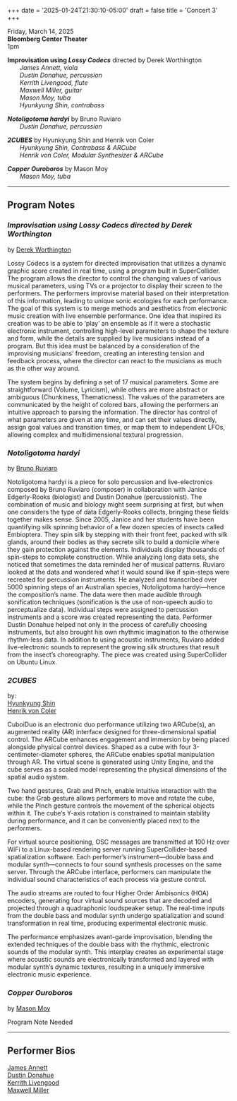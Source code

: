 
+++
date = '2025-01-24T21:30:10-05:00'
draft = false
title = 'Concert 3'
+++

Friday, March 14, 2025  
**Bloomberg Center Theater**  
1pm  


**Improvisation using *Lossy Codecs*** directed by Derek Worthington  
&emsp;&emsp;*James Annett, viola*  
&emsp;&emsp;*Dustin Donahue, percussion*  
&emsp;&emsp;*Kerrith Livengood, flute*  
&emsp;&emsp;*Maxwell Miller, guitar*  
&emsp;&emsp;*Mason Moy, tuba*  
&emsp;&emsp;*Hyunkyung Shin, contrabass*  



***Notoligotoma hardyi*** by Bruno Ruviaro  
&emsp;&emsp;*Dustin Donahue, percussion*  



***2CUBES*** by Hyunkyung Shin and Henrik von Coler  
&emsp;&emsp;*Hyunkyung Shin, Contrabass & ARCube*  
&emsp;&emsp;*Henrik von Coler, Modular Synthesizer & ARCube*  



***Copper Ouroboros*** by Mason Moy  
&emsp;&emsp;*Mason Moy, tuba*  

---

## Program Notes

### ***Improvisation using *Lossy Codecs*** directed by Derek Worthington*

by [Derek Worthington](/bios/#derek-worthington)

Lossy Codecs is a system for directed improvisation that utilizes a dynamic graphic score created in real time, using a program built in SuperCollider. The program allows the director to control the changing values of various musical parameters, using TVs or a projector to display their screen to the performers. The performers improvise material based on their interpretation of this information, leading to unique sonic ecologies for each performance. The goal of this system is to merge methods and aesthetics from electronic music creation with live ensemble performance. One idea that inspired its creation was to be able to ‘play’ an ensemble as if it were a stochastic electronic instrument, controlling high-level parameters to shape the texture and form, while the details are supplied by live musicians instead of a program. But this idea must be balanced by a consideration of the improvising musicians’ freedom, creating an interesting tension and feedback process, where the director can react to the musicians as much as the other way around.

The system begins by defining a set of 17 musical parameters. Some are straightforward (Volume, Lyricism), while others are more abstract or ambiguous (Chunkiness, Thematicness). The values of the parameters are communicated by the height of colored bars, allowing the performers an intuitive approach to parsing the information. The director has control of what parameters are given at any time, and can set their values directly, assign goal values and transition times, or map them to independent LFOs, allowing complex and multidimensional textural progression.

### *Notoligotoma hardyi*

by [Bruno Ruviaro](/bios/#bruno-ruviaro)

Notoligotoma hardyi is a piece for solo percussion and live-electronics composed by Bruno Ruviaro (composer) in collaboration with Janice Edgerly-Rooks (biologist) and Dustin Donahue (percussionist). The combination of music and biology might seem surprising at first, but when one considers the type of data Edgerly-Rooks collects, bringing these fields together makes sense. Since 2005, Janice and her students have been quantifying silk spinning behavior of a few dozen species of insects called Embioptera. They spin silk by stepping with their front feet, packed with silk glands, around their bodies as they secrete silk to build a domicile where they gain protection against the elements. Individuals display thousands of spin-steps to complete construction. While analyzing long data sets, she noticed that sometimes the data reminded her of musical patterns. Ruviaro looked at the data and wondered what it would sound like if spin-steps were recreated for percussion instruments. He analyzed and transcribed over 5000 spinning steps of an Australian species, Notoligotoma hardyi—hence the composition’s name. The data were then made audible through sonification techniques (sonification is the use of non-speech audio to perceptualize data). Individual steps were assigned to percussion instruments and a score was created representing the data. Performer Dustin Donahue helped not only in the process of carefully choosing instruments, but also brought his own rhythmic imagination to the otherwise rhythm-less data. In addition to using acoustic instruments, Ruviaro added live-electronic sounds to represent the growing silk structures that result from the insect’s choreography. The piece was created using SuperCollider on Ubuntu Linux.

### *2CUBES*

by:  
[Hyunkyung Shin](/bios/#hyunkyung-shin)  
[Henrik von Coler](/bios/#henrik-von-coler)  


CuboiDuo is an electronic duo performance utilizing two ARCube(s), an augmented reality (AR) interface designed for three-dimensional spatial control. The ARCube enhances engagement and immersion by being placed alongside physical control devices. Shaped as a cube with four 3-centimeter-diameter spheres, the ARCube enables spatial manipulation through AR. The virtual scene is generated using Unity Engine, and the cube serves as a scaled model representing the physical dimensions of the spatial audio system.

Two hand gestures, Grab and Pinch, enable intuitive interaction with the cube: the Grab gesture allows performers to move and rotate the cube, while the Pinch gesture controls the movement of the spherical objects within it. The cube’s Y-axis rotation is constrained to maintain stability during performance, and it can be conveniently placed next to the performers.

For virtual source positioning, OSC messages are transmitted at 100 Hz over WiFi to a Linux-based rendering server running SuperCollider-based spatialization software. Each performer’s instrument—double bass and modular synth—connects to four sound synthesis processes on the same server. Through the ARCube interface, performers can manipulate the individual sound characteristics of each process via gesture control.

The audio streams are routed to four Higher Order Ambisonics (HOA) encoders, generating four virtual sound sources that are decoded and projected through a quadraphonic loudspeaker setup. The real-time inputs from the double bass and modular synth undergo spatialization and sound transformation in real time, producing experimental electronic music.

The performance emphasizes avant-garde improvisation, blending the extended techniques of the double bass with the rhythmic, electronic sounds of the modular synth. This interplay creates an experimental stage where acoustic sounds are electronically transformed and layered with modular synth’s dynamic textures, resulting in a uniquely immersive electronic music experience.

### *Copper Ouroboros*

by [Mason Moy](/bios/#mason-moy)

Program Note Needed

---

## Performer Bios

[James Annett](/bios/#james-annett)  
[Dustin Donahue](/bios/#dustin-donahue)  
[Kerrith Livengood](/bios/#kerrith-livengood)  
[Maxwell Miller](/bios/#maxwell-miller)  


